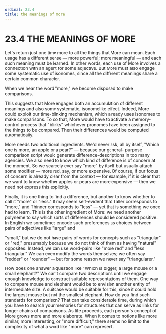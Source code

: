 ```yaml
---
ordinal: 23.4
title: the meanings of more
---
```


# 23.4 THE MEANINGS OF MORE

Let's return just one time more to all the things that More can mean. Each usage has a different sense &mdash; more powerful; more meaningful &mdash; and each such meaning must be learned. In other words, each use of More involves a connection with an agent for some adjective. But More must also engage some systematic use of isonomes, since all the different meanings share a certain common character.

When we hear the word "more," we become disposed to make comparisons.

This suggests that More engages both an accumulation of different meanings and also some systematic, isonomelike effect. Indeed, More could exploit our time-blinking mechanism, which already uses isonomes to make comparisons. To do that, More would have to activate a memory-control process that "blinks" whichever pronomes have been assigned to the things to be compared. Then their differences would be computed automatically.

More needs two additional ingredients. We'd never ask, all by itself, "Which one is more, an apple or a pear?" &mdash; because our general- purpose comparison script would generate difference-descriptions in too many agencies. We also need to know which kind of difference is of concern at the moment. So we scarcely ever say "more" by itself but usually attach some modifier &mdash; more red, say, or more expensive. Of course, if our focus of concern is already clear from the context &mdash; for example, if it is clear that we want to know whether apples or pears are more expensive &mdash; then we need not express this explicitly.

Finally, it is one thing to find a difference, but another to know whether to call it "more" or "less." It may seem self-evident that Taller corresponds to "more," and Thinner corresponds to "less" &mdash; yet that is something we once had to learn. This is the other ingredient of More: we need another polyneme to say which sorts of differences should be considered positive. In English we sometimes encode such preferences as choices between pairs of adjectives like "large" and

"small," but we do not have pairs of words for concepts such as "triangular" or "red," presumably because we do not think of them as having "natural" opposites. Instead, we can use word-pairs like "more red" and "less triangular." We can even modify the words themselves; we often say "redder" or "rounder" &mdash; but for some reason we never say "triangularer."

How does one answer a question like "Which is bigger, a large mouse or a small elephant?" We can't compare two descriptions until we engage enough knowledge to construct suitable representations of them. One way to compare mouse and elephant would be to envision another entity of intermediate size. A suitcase would be suitable for this, since it could hold the largest mouse but not the smallest elephant. How do you find such standards for comparison? That can take considerable time, during which you have to search your memories for structures that can serve as links for longer chains of comparisons. As life proceeds, each person's concept of More grows more and more elaborate. When it comes to notions like more similar, more interesting, or "more difficult," there seems no limit to the complexity of what a word like "more" can represent.
